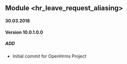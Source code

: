 ## Module <hr_leave_request_aliasing>

#### 30.03.2018
#### Version 10.0.1.0.0
##### ADD
- Initial commit for OpenHrms Project
